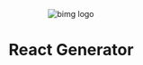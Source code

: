 <div align="center">
    <img src"/assets/bimg.png" alt="bimg logo" />	
    <h1>React Generator</h1>

<br>

</div>

